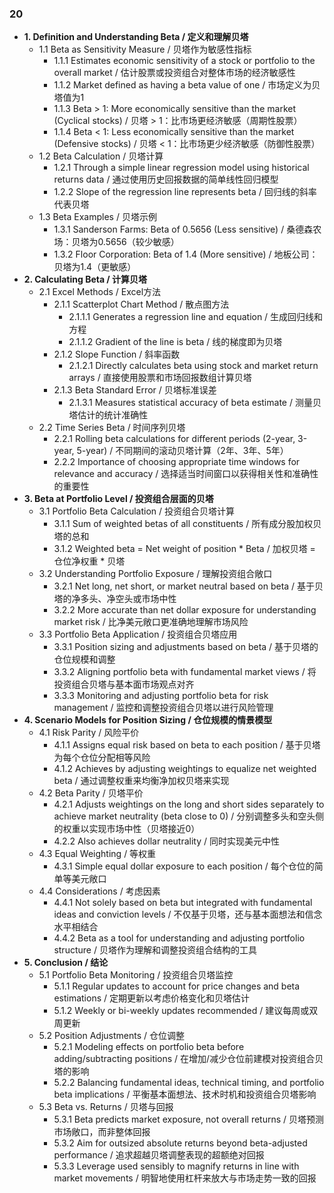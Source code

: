 ### 20
- **1. Definition and Understanding Beta / 定义和理解贝塔**
    - 1.1 Beta as Sensitivity Measure / 贝塔作为敏感性指标
        - 1.1.1 Estimates economic sensitivity of a stock or portfolio to the overall market / 估计股票或投资组合对整体市场的经济敏感性
        - 1.1.2 Market defined as having a beta value of one / 市场定义为贝塔值为1
        - 1.1.3 Beta > 1: More economically sensitive than the market (Cyclical stocks) / 贝塔 > 1：比市场更经济敏感（周期性股票）
        - 1.1.4 Beta < 1: Less economically sensitive than the market (Defensive stocks) / 贝塔 < 1：比市场更少经济敏感（防御性股票）
    - 1.2 Beta Calculation / 贝塔计算
        - 1.2.1 Through a simple linear regression model using historical returns data / 通过使用历史回报数据的简单线性回归模型
        - 1.2.2 Slope of the regression line represents beta / 回归线的斜率代表贝塔
    - 1.3 Beta Examples / 贝塔示例
        - 1.3.1 Sanderson Farms: Beta of 0.5656 (Less sensitive) / 桑德森农场：贝塔为0.5656（较少敏感）
        - 1.3.2 Floor Corporation: Beta of 1.4 (More sensitive) / 地板公司：贝塔为1.4（更敏感）
- **2. Calculating Beta / 计算贝塔**
    - 2.1 Excel Methods / Excel方法
        - 2.1.1 Scatterplot Chart Method / 散点图方法
            - 2.1.1.1 Generates a regression line and equation / 生成回归线和方程
            - 2.1.1.2 Gradient of the line is beta / 线的梯度即为贝塔
        - 2.1.2 Slope Function / 斜率函数
            - 2.1.2.1 Directly calculates beta using stock and market return arrays / 直接使用股票和市场回报数组计算贝塔
        - 2.1.3 Beta Standard Error / 贝塔标准误差
            - 2.1.3.1 Measures statistical accuracy of beta estimate / 测量贝塔估计的统计准确性
    - 2.2 Time Series Beta / 时间序列贝塔
        - 2.2.1 Rolling beta calculations for different periods (2-year, 3-year, 5-year) / 不同期间的滚动贝塔计算（2年、3年、5年）
        - 2.2.2 Importance of choosing appropriate time windows for relevance and accuracy / 选择适当时间窗口以获得相关性和准确性的重要性
- **3. Beta at Portfolio Level / 投资组合层面的贝塔**
    - 3.1 Portfolio Beta Calculation / 投资组合贝塔计算
        - 3.1.1 Sum of weighted betas of all constituents / 所有成分股加权贝塔的总和
        - 3.1.2 Weighted beta = Net weight of position * Beta / 加权贝塔 = 仓位净权重 * 贝塔
    - 3.2 Understanding Portfolio Exposure / 理解投资组合敞口
        - 3.2.1 Net long, net short, or market neutral based on beta / 基于贝塔的净多头、净空头或市场中性
        - 3.2.2 More accurate than net dollar exposure for understanding market risk / 比净美元敞口更准确地理解市场风险
    - 3.3 Portfolio Beta Application / 投资组合贝塔应用
        - 3.3.1 Position sizing and adjustments based on beta / 基于贝塔的仓位规模和调整
        - 3.3.2 Aligning portfolio beta with fundamental market views / 将投资组合贝塔与基本面市场观点对齐
        - 3.3.3 Monitoring and adjusting portfolio beta for risk management / 监控和调整投资组合贝塔以进行风险管理
- **4. Scenario Models for Position Sizing / 仓位规模的情景模型**
    - 4.1 Risk Parity / 风险平价
        - 4.1.1 Assigns equal risk based on beta to each position / 基于贝塔为每个仓位分配相等风险
        - 4.1.2 Achieves by adjusting weightings to equalize net weighted beta / 通过调整权重来均衡净加权贝塔来实现
    - 4.2 Beta Parity / 贝塔平价
        - 4.2.1 Adjusts weightings on the long and short sides separately to achieve market neutrality (beta close to 0) / 分别调整多头和空头侧的权重以实现市场中性（贝塔接近0）
        - 4.2.2 Also achieves dollar neutrality / 同时实现美元中性
    - 4.3 Equal Weighting / 等权重
        - 4.3.1 Simple equal dollar exposure to each position / 每个仓位的简单等美元敞口
    - 4.4 Considerations / 考虑因素
        - 4.4.1 Not solely based on beta but integrated with fundamental ideas and conviction levels / 不仅基于贝塔，还与基本面想法和信念水平相结合
        - 4.4.2 Beta as a tool for understanding and adjusting portfolio structure / 贝塔作为理解和调整投资组合结构的工具
- **5. Conclusion / 结论**
    - 5.1 Portfolio Beta Monitoring / 投资组合贝塔监控
        - 5.1.1 Regular updates to account for price changes and beta estimations / 定期更新以考虑价格变化和贝塔估计
        - 5.1.2 Weekly or bi-weekly updates recommended / 建议每周或双周更新
    - 5.2 Position Adjustments / 仓位调整
        - 5.2.1 Modeling effects on portfolio beta before adding/subtracting positions / 在增加/减少仓位前建模对投资组合贝塔的影响
        - 5.2.2 Balancing fundamental ideas, technical timing, and portfolio beta implications / 平衡基本面想法、技术时机和投资组合贝塔影响
    - 5.3 Beta vs. Returns / 贝塔与回报
        - 5.3.1 Beta predicts market exposure, not overall returns / 贝塔预测市场敞口，而非整体回报
        - 5.3.2 Aim for outsized absolute returns beyond beta-adjusted performance / 追求超越贝塔调整表现的超额绝对回报
        - 5.3.3 Leverage used sensibly to magnify returns in line with market movements / 明智地使用杠杆来放大与市场走势一致的回报
